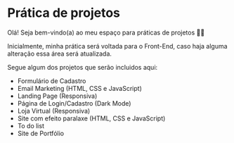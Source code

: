 # Prática de projetos

Olá! Seja bem-vindo(a) ao meu espaço para práticas de projetos 👋🏻

Inicialmente, minha prática será voltada para o Front-End, caso haja alguma alteração essa área será atualizada.

Segue algum dos projetos que serão incluidos aqui:

 - Formulário de Cadastro
 - Email Marketing (HTML, CSS e JavaScript)
 - Landing Page (Responsiva)
 - Página de Login/Cadastro (Dark Mode)
 - Loja Virtual (Responsiva)
 - Site com efeito paralaxe (HTML, CSS e JavaScript)
 - To do list
 - Site de Portfólio
 

